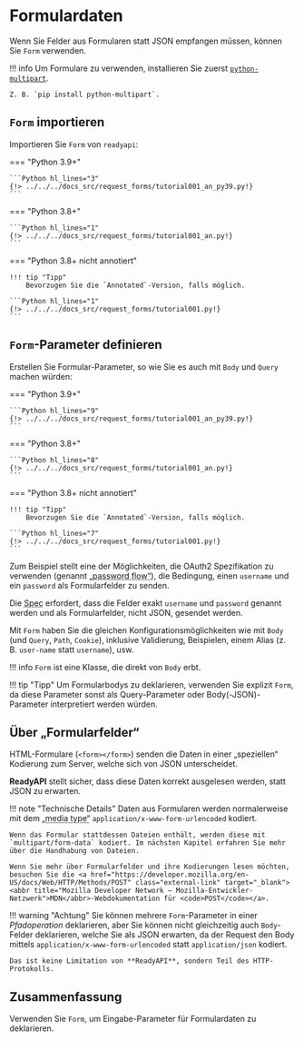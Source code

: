 # Formulardaten

Wenn Sie Felder aus Formularen statt JSON empfangen müssen, können Sie `Form` verwenden.

!!! info
    Um Formulare zu verwenden, installieren Sie zuerst <a href="https://andrew-d.github.io/python-multipart/" class="external-link" target="_blank">`python-multipart`</a>.

    Z. B. `pip install python-multipart`.

## `Form` importieren

Importieren Sie `Form` von `readyapi`:

=== "Python 3.9+"

    ```Python hl_lines="3"
    {!> ../../../docs_src/request_forms/tutorial001_an_py39.py!}
    ```

=== "Python 3.8+"

    ```Python hl_lines="1"
    {!> ../../../docs_src/request_forms/tutorial001_an.py!}
    ```

=== "Python 3.8+ nicht annotiert"

    !!! tip "Tipp"
        Bevorzugen Sie die `Annotated`-Version, falls möglich.

    ```Python hl_lines="1"
    {!> ../../../docs_src/request_forms/tutorial001.py!}
    ```

## `Form`-Parameter definieren

Erstellen Sie Formular-Parameter, so wie Sie es auch mit `Body` und `Query` machen würden:

=== "Python 3.9+"

    ```Python hl_lines="9"
    {!> ../../../docs_src/request_forms/tutorial001_an_py39.py!}
    ```

=== "Python 3.8+"

    ```Python hl_lines="8"
    {!> ../../../docs_src/request_forms/tutorial001_an.py!}
    ```

=== "Python 3.8+ nicht annotiert"

    !!! tip "Tipp"
        Bevorzugen Sie die `Annotated`-Version, falls möglich.

    ```Python hl_lines="7"
    {!> ../../../docs_src/request_forms/tutorial001.py!}
    ```

Zum Beispiel stellt eine der Möglichkeiten, die OAuth2 Spezifikation zu verwenden (genannt <abbr title='„Passwort-Fluss“'>„password flow“</abbr>), die Bedingung, einen `username` und ein `password` als Formularfelder zu senden.

Die <abbr title="Specification – Spezifikation">Spec</abbr> erfordert, dass die Felder exakt `username` und `password` genannt werden und als Formularfelder, nicht JSON, gesendet werden.

Mit `Form` haben Sie die gleichen Konfigurationsmöglichkeiten wie mit `Body` (und `Query`, `Path`, `Cookie`), inklusive Validierung, Beispielen, einem Alias (z. B. `user-name` statt `username`), usw.

!!! info
    `Form` ist eine Klasse, die direkt von `Body` erbt.

!!! tip "Tipp"
    Um Formularbodys zu deklarieren, verwenden Sie explizit `Form`, da diese Parameter sonst als Query-Parameter oder Body(-JSON)-Parameter interpretiert werden würden.

## Über „Formularfelder“

HTML-Formulare (`<form></form>`) senden die Daten in einer „speziellen“ Kodierung zum Server, welche sich von JSON unterscheidet.

**ReadyAPI** stellt sicher, dass diese Daten korrekt ausgelesen werden, statt JSON zu erwarten.

!!! note "Technische Details"
    Daten aus Formularen werden normalerweise mit dem <abbr title='Media type – Medientyp, Typ des Mediums'>„media type“</abbr> `application/x-www-form-urlencoded` kodiert.

    Wenn das Formular stattdessen Dateien enthält, werden diese mit `multipart/form-data` kodiert. Im nächsten Kapitel erfahren Sie mehr über die Handhabung von Dateien.

    Wenn Sie mehr über Formularfelder und ihre Kodierungen lesen möchten, besuchen Sie die <a href="https://developer.mozilla.org/en-US/docs/Web/HTTP/Methods/POST" class="external-link" target="_blank"><abbr title="Mozilla Developer Network – Mozilla-Entwickler-Netzwerk">MDN</abbr>-Webdokumentation für <code>POST</code></a>.

!!! warning "Achtung"
    Sie können mehrere `Form`-Parameter in einer *Pfadoperation* deklarieren, aber Sie können nicht gleichzeitig auch `Body`-Felder deklarieren, welche Sie als JSON erwarten, da der Request den Body mittels `application/x-www-form-urlencoded` statt `application/json` kodiert.

    Das ist keine Limitation von **ReadyAPI**, sondern Teil des HTTP-Protokolls.

## Zusammenfassung

Verwenden Sie `Form`, um Eingabe-Parameter für Formulardaten zu deklarieren.
